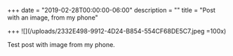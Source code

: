 +++
date = "2019-02-28T00:00:00-06:00"
description = ""
title = "Post with an image, from my phone"

+++
![](/uploads/2332E498-9912-4D24-B854-554CF68DE5C7.jpeg =100x)

Test post with image from my phone.
<!--more-->
